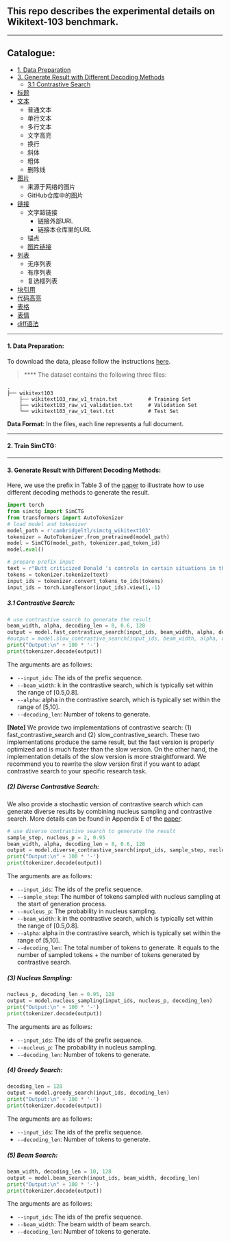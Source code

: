 ## This repo describes the experimental details on Wikitext-103 benchmark.
****
## Catalogue:
* <a href='#data_preparation'>1. Data Preparation</a>
* <a href='#generate_results'>3. Generate Result with Different Decoding Methods</a>
    * <a href='#contrastive_search'>3.1 Contrastive Search</a>
* [标题](#标题)
* [文本](#文本)
    * 普通文本
    * 单行文本
    * 多行文本
    * 文字高亮
    * 换行
    * 斜体
    * 粗体
    * 删除线
* [图片](#图片)
    * 来源于网络的图片
    * GitHub仓库中的图片
* [链接](#链接) 
    * 文字超链接
        *  链接外部URL
        *  链接本仓库里的URL
    *  锚点
    * [图片链接](#图片链接)
* [列表](#列表)
    * 无序列表
    * 有序列表
    * 复选框列表
* [块引用](#块引用)
* [代码高亮](#代码高亮)
* [表格](#表格) 
* [表情](#表情)
* [diff语法](#diff语法)

****
<span id='data_preparation'/>

#### 1. Data Preparation:
To download the data, please follow the instructions [here](https://github.com/yxuansu/SimCTG/tree/main/data).

> **** The dataset contains the following three files:

    .
    ├── wikitext103                       
        ├── wikitext103_raw_v1_train.txt          # Training Set
        ├── wikitext103_raw_v1_validation.txt     # Validation Set
        └── wikitext103_raw_v1_test.txt           # Test Set

**Data Format**: In the files, each line represents a full document.

****
#### 2. Train SimCTG:

****
<span id='generate_results'/>

#### 3. Generate Result with Different Decoding Methods:
Here, we use the prefix in Table 3 of the [paper]() to illustrate how to use different decoding methods to generate the result. 
```python
import torch
from simctg import SimCTG
from transformers import AutoTokenizer
# load model and tokenizer
model_path = r'cambridgeltl/simctg_wikitext103'
tokenizer = AutoTokenizer.from_pretrained(model_path)
model = SimCTG(model_path, tokenizer.pad_token_id)
model.eval()

# prepare prefix input
text = r"Butt criticized Donald 's controls in certain situations in the game , as well as the difficulty of some levels and puzzles . Buchanan also criticized the controls , calling"
tokens = tokenizer.tokenize(text)
input_ids = tokenizer.convert_tokens_to_ids(tokens)
input_ids = torch.LongTensor(input_ids).view(1,-1)
```
<span id='contrastive_search'/>

##### 3.1 Contrastive Search:
```python
# use contrastive search to generate the result
beam_width, alpha, decoding_len = 8, 0.6, 128
output = model.fast_contrastive_search(input_ids, beam_width, alpha, decoding_len)
#output = model.slow_contrastive_search(input_ids, beam_width, alpha, decoding_len)
print("Output:\n" + 100 * '-')
print(tokenizer.decode(output))
```
The arguments are as follows:
* `--input_ids`: The ids of the prefix sequence.
* `--beam_width`: k in the contrastive search, which is typically set within the range of [0.5,0.8].
* `--alpha`: alpha in the contrastive search, which is typically set within the range of [5,10].
* `--decoding_len`: Number of tokens to generate.

**[Note]** We provide two implementations of contrastive search: (1) fast_contrastive_search and (2) slow_contrastive_search. These two implementations produce the same result, but the fast version is properly optimized and is much faster than the slow version. On the other hand, the implementation details of the slow version is more straightforward. We recommend you to rewrite the slow version first if you want to adapt contrastive search to your specific research task.

##### (2) Diverse Contrastive Search:
We also provide a stochastic version of contrastive search which can generate diverse results by combining nucleus sampling and contrastive search. More details can be found in Appendix E of the [paper]().
```python
# use diverse contrastive search to generate the result
sample_step, nucleus_p = 2, 0.95
beam_width, alpha, decoding_len = 8, 0.6, 128
output = model.diverse_contrastive_search(input_ids, sample_step, nucleus_p, beam_width, alpha, decoding_len)
print("Output:\n" + 100 * '-')
print(tokenizer.decode(output))
```
The arguments are as follows:
* `--input_ids`: The ids of the prefix sequence.
* `--sample_step`: The number of tokens sampled with nucleus sampling at the start of generation process.
* `--nucleus_p`: The probability in nucleus sampling.
* `--beam_width`: k in the contrastive search, which is typically set within the range of [0.5,0.8].
* `--alpha`: alpha in the contrastive search, which is typically set within the range of [5,10].
* `--decoding_len`: The total number of tokens to generate. It equals to the number of sampled tokens + the number of tokens generated by contrastive search.

##### (3) Nucleus Sampling:
```python
nucleus_p, decoding_len = 0.95, 128
output = model.nucleus_sampling(input_ids, nucleus_p, decoding_len)
print("Output:\n" + 100 * '-')
print(tokenizer.decode(output))
```
The arguments are as follows:
* `--input_ids`: The ids of the prefix sequence.
* `--nucleus_p`: The probability in nucleus sampling.
* `--decoding_len`: Number of tokens to generate.

##### (4) Greedy Search:
```python
decoding_len = 128
output = model.greedy_search(input_ids, decoding_len)
print("Output:\n" + 100 * '-')
print(tokenizer.decode(output))
```
The arguments are as follows:
* `--input_ids`: The ids of the prefix sequence.
* `--decoding_len`: Number of tokens to generate.


##### (5) Beam Search:
```python
beam_width, decoding_len = 10, 128
output = model.beam_search(input_ids, beam_width, decoding_len)
print("Output:\n" + 100 * '-')
print(tokenizer.decode(output))
```
The arguments are as follows:
* `--input_ids`: The ids of the prefix sequence.
* `--beam_width`: The beam width of beam search.
* `--decoding_len`: Number of tokens to generate.

